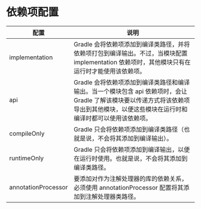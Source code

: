 # 依赖项配置 
| 配置 | 说明
|--|--
| implementation | Gradle 会将依赖项添加到编译类路径，并将依赖项打包到编译输出。不过，当模块配置 implementation 依赖项时，其他模块只有在运行时才能使用该依赖项。
| api | Gradle 会将依赖项添加到编译类路径和编译输出。当一个模块包含 api 依赖项时，会让 Gradle 了解该模块要以传递方式将该依赖项导出到其他模块，以便这些模块在运行时和编译时都可以使用该依赖项。
| compileOnly | Gradle 只会将依赖项添加到编译类路径（也就是说，不会将其添加到编译输出）。
| runtimeOnly | Gradle 只会将依赖项添加到编译输出，以便在运行时使用。也就是说，不会将其添加到编译类路径。
| annotationProcessor | 要添加对作为注解处理器的库的依赖关系，必须使用 annotationProcessor 配置将其添加到注解处理器类路径。 |